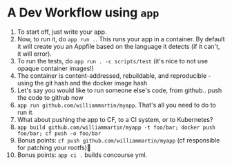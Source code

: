 # A Dev Workflow using `app`

1. To start off, just write your app. 
1. Now, to run it, do `app run .`. This runs your app in a container. By default it will create you an Appfile based on the language it detects (if it can't, it will error).
1. To run the tests, do `app run . -c scripts/test` (it's nice to not use opaque container images!)
1. The container is content-addressed, rebuildable, and reproducible - using the git hash and the docker image hash
1. Let's say you would like to run someone else's code, from github.. push the code to github now
1. `app run github.com/williammartin/myapp`. That's all you need to do to run it.
1. What about pushing the app to CF, to a CI system, or to Kubernetes?
1. `app build github.com/williammartin/myapp -t foo/bar; docker push foo/bar; cf push -o foo/bar`
1. Bonus points: `cf push github.com/williammartin/myapp` (cf responsible for patching your rootfs)
1. Bonus points: `app ci .` builds concourse yml.
